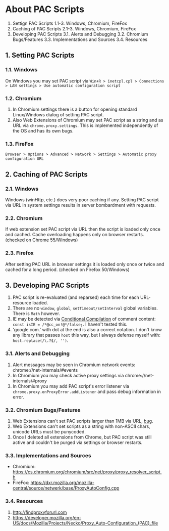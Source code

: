 # About PAC Scripts

1. Settign PAC Scripts
1.1-3. Windows, Chromium, FireFox
2. Caching of PAC Scripts
2.1-3. Windows, Chromium, FireFox
3. Developing PAC Scripts
3.1. Alerts and Debugging
3.2. Chromium Bugs/Features
3.3. Implementations and Sources
3.4. Resources


## 1. Setting PAC Scripts

### 1.1. Windows 

On Windows you may set PAC script via `Win+R > inetcpl.cpl > Connections > LAN settings > Use automatic configuration script`

### 1.2. Chromium

1. In Chromium settings there is a button for opening standard Linux/Windows dialog of setting PAC script.
2. Also Web Extensions of Chromium may set PAC script as a string and as URL via `chrome.proxy.settings`. This is implemented independently of the OS and has its own bugs.

### 1.3. FireFox

`Browser > Options > Advanced > Network > Settings > Automatic proxy configuration URL`

## 2. Caching of PAC Scripts

### 2.1. Windows

Windows (winHttp, etc.) does very poor caching if any. Setting PAC script via URL in system settings results in server bombardment with requests.

### 2.2. Chromium

If web extension set PAC script via URL then the script is loaded only once and cached. Cache overloading happens only on browser restarts. (checked on Chrome 55/Windows)

### 2.3. Firefox

After setting PAC URL in browser settings it is loaded only once or twice and cached for a long period. (checked on Firefox 50/Windows)

## 3. Developing PAC Scripts

1. PAC script is re-evaluated (and reparsed) each time for each URL-resource loaded.
2. There are no `window`, `global`, `setTimeout/setInterval` global variables. There is `Math` however.
2. IE may be detected via [Conditional Compilation](http://stackoverflow.com/questions/10072816/how-does-this-ie-check-work) of comment content: `const isIE = /*@cc_on!@*/false;`. I haven't tested this.
3. 'google.com.' with dot at the end is also a correct notation. I don't know any library that passes `host` this way, but I always defense myself with: `host.replace(/\.?$/, '')`.

### 3.1. Alerts and Debugging

1. Alert messages may be seen in Chromium network events: chrome://net-internals/#events
2. In Chromium you may check active proxy settings via chrome://net-internals/#proxy
3. In Chromium you may add PAC script's error listener via `chrome.proxy.onProxyError.addListener` and pass debug information in error.

### 3.2. Chromium Bugs/Features

1. Web Extensions can't set PAC scripts larger than 1MB via URL, [bug](https://bugs.chromium.org/p/chromium/issues/detail?id=678022).
2. Web Extensions can't set scripts as a string with non-ASCII chars, unicode URLs must be punycoded.
3. Once I deleted all extensions from Chrome, but PAC script was still active and couldn't be purged via settings or browser restarts.

### 3.3. Implementations and Sources

- Chromium: https://cs.chromium.org/chromium/src/net/proxy/proxy_resolver_script.h
- FireFox: https://dxr.mozilla.org/mozilla-central/source/netwerk/base/ProxyAutoConfig.cpp

### 3.4. Resources

1. http://findproxyforurl.com
2. https://developer.mozilla.org/en-US/docs/Mozilla/Projects/Necko/Proxy_Auto-Configuration_(PAC)_file
